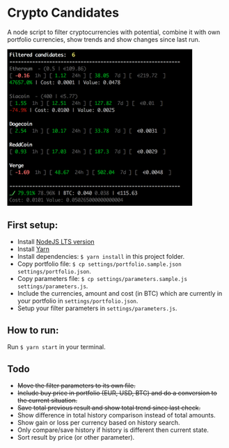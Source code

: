 # Crypto Candidates

A node script to filter cryptocurrencies with potential, combine it with own portfolio currencies, show trends and show changes since last run.

<img src='/docs/crypto-candidates-example.png?raw=true' width='425' alt='Crypto Candidates example' />

## First setup:

* Install [NodeJS LTS version](https://nodejs.org/en/)
* Install [Yarn](https://yarnpkg.com/en/)
* Install dependencies: `$ yarn install` in this project folder.
* Copy portfolio file: `$ cp settings/portfolio.sample.json settings/portfolio.json`.
* Copy parameters file: `$ cp settings/parameters.sample.js settings/parameters.js`.
* Include the currencies, amount and cost (in BTC) which are currently in your portfolio in `settings/portfolio.json`.
* Setup your filter parameters in `settings/parameters.js`.

## How to run:

Run `$ yarn start` in your terminal.

## Todo

* ~~Move the filter parameters to its own file.~~
* ~~Include buy price in portfolio (EUR, USD, BTC) and do a conversion to the current situation.~~
* ~~Save total previous result and show total trend since last check.~~
* Show difference in total history comparison instead of total amounts.
* Show gain or loss per currency based on history search.
* Only compare/save history if history is different then current state.
* Sort result by price (or other parameter).
